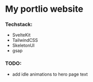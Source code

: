 # My portlio website

### Techstack:
 * SvelteKit
 * TailwindCSS
 * SkeletonUI
 * gsap



### TODO:
 * add idle animations to hero page text